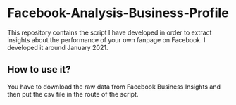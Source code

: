 # Facebook-Analysis-Business-Profile
This repository contains the script I have developed in order to extract insights about the performance of your own fanpage on Facebook. I developed it around January 2021.

## How to use it?
You have to download the raw data from Facebook Business Insights and then put the csv file in the route of the script.

